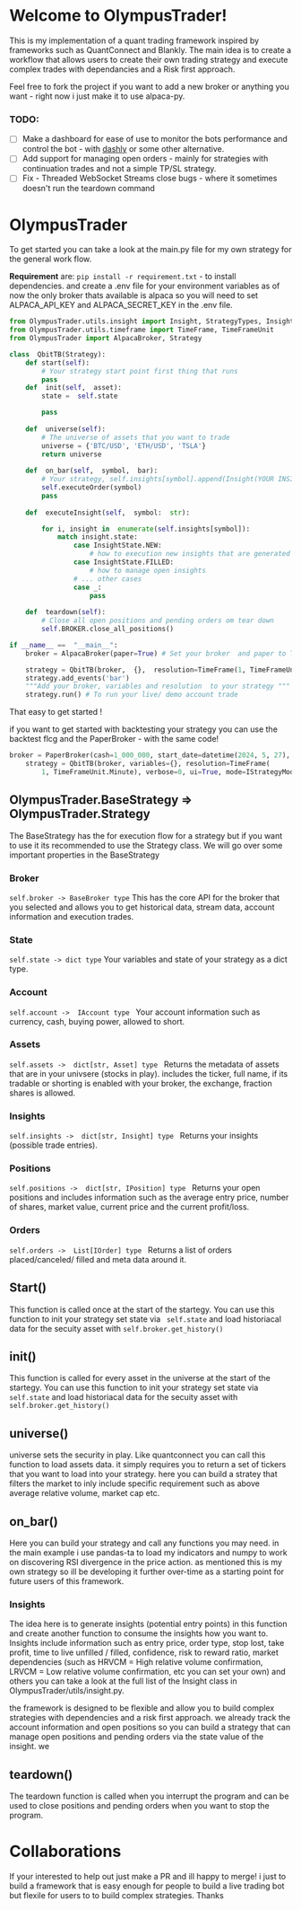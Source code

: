 # Welcome to OlympusTrader!

This is my implementation of a quant trading framework inspired by frameworks such as QuantConnect and Blankly.  The main idea is to create a workflow that allows users to create their own trading strategy and execute complex trades with dependancies and a Risk first approach. 

Feel free to fork the project if you want to add a new broker or anything you want - right now i just make it to use alpaca-py.

### TODO:

 - [ ] Make a dashboard for ease of use to monitor the bots performance and control the bot - with [dashly](https://plotly.com/) or some other alternative.
 - [ ] Add support for managing open orders - mainly for strategies with continuation trades and not a simple TP/SL strategy.
 - [ ] Fix - Threaded WebSocket Streams close bugs - where it sometimes doesn't run the teardown command  

# OlympusTrader

To get started you can take a look at the main.py file for my own strategy for the general work flow.

**Requirement** are:  ```pip install -r requirement.txt``` - to install dependencies. 
and create a .env file for your environment variables as of now the only broker thats available is alpaca so you will need to set ALPACA_API_KEY and ALPACA_SECRET_KEY in the .env file.

```py
from OlympusTrader.utils.insight import Insight, StrategyTypes, InsightState
from OlympusTrader.utils.timeframe import TimeFrame, TimeFrameUnit
from OlympusTrader import AlpacaBroker, Strategy

class  QbitTB(Strategy):
	def start(self): 
		# Your strategy start point first thing that runs 
		pass
	def  init(self,  asset):
		state =  self.state

		pass
		
	def  universe(self):
		# The universe of assets that you want to trade
		universe = {'BTC/USD', 'ETH/USD', 'TSLA'}
		return universe
		
	def  on_bar(self,  symbol,  bar):
		# Your strategy, self.insights[symbol].append(Insight(YOUR INSIGHT DATA))
		self.executeOrder(symbol)
		pass
		
	def  executeInsight(self,  symbol:  str):

		for i, insight in  enumerate(self.insights[symbol]):
			match insight.state:
				case InsightState.NEW:
					# how to execution new insights that are generated
				case InsightState.FILLED:
					# how to manage open insights
				# ... other cases
				case _:
					pass
					
	def  teardown(self):
		# Close all open positions and pending orders om tear down
		self.BROKER.close_all_positions()

if __name__ ==  "__main__":
	broker = AlpacaBroker(paper=True) # Set your broker  and paper to True for a demo account

	strategy = QbitTB(broker,  {},  resolution=TimeFrame(1, TimeFrameUnit.Minute),  ui=True) 
	strategy.add_events('bar')
	"""Add your broker, variables and resolution  to your strategy """
	strategy.run() # To run your live/ demo account trade 
```
That easy to get started !

if you want to get started with backtesting your  strategy you can use the backtest flcg and the PaperBroker - with the same code!

```py
broker = PaperBroker(cash=1_000_000, start_date=datetime(2024, 5, 27), end_date=datetime(2024, 5, 31))
    strategy = QbitTB(broker, variables={}, resolution=TimeFrame(
        1, TimeFrameUnit.Minute), verbose=0, ui=True, mode=IStrategyMode.BACKTEST)
```

## OlympusTrader.BaseStrategy  => OlympusTrader.Strategy
The BaseStrategy has the for execution flow for a strategy but if you want to use it its recommended to use the Strategy class. 
We will go over some important properties in the BaseStrategy
### Broker 
```self.broker -> BaseBroker type```
This has the core API for the broker that you selected and allows you to get historical data, stream data, account information and execution  trades.

### State 
```self.state -> dict type```
Your variables and state of your strategy as a dict type.

### Account 
```self.account ->  IAccount type ``` 
Your account information such as currency, cash, buying power, allowed to short.

### Assets 
```self.assets ->  dict[str, Asset] type ``` 
Returns the metadata of assets that are in your univsere (stocks in play). includes the ticker, full name, if its tradable or shorting is enabled with your broker, the exchange, fraction shares is allowed.

### Insights 
```self.insights ->  dict[str, Insight] type ``` 
Returns your insights (possible trade entries).

### Positions 
```self.positions ->  dict[str, IPosition] type ``` 
Returns your open positions and includes information such as the average entry price, number of shares, market value, current price and the current profit/loss. 

### Orders
```self.orders ->  List[IOrder] type ``` 
Returns a list of orders placed/canceled/ filled and meta data around it. 

## Start()
This function is called once at the start of the startegy. You can use this function to init your strategy set state via ``` self.state``` and load historiacal data for the secuity asset with ```self.broker.get_history()```

## init()
This function is called for every asset in the universe at the start of the startegy. You can use this function to init your strategy set state via ``` self.state``` and load historiacal data for the secuity asset with ```self.broker.get_history()```

## universe()
universe sets the security in play. Like quantconnect you can call this function to load assets data. it simply requires you to return a set of tickers that you want to load into your strategy. here you can build a stratey that filters the market to inly include specific requirement such as above average relative volume, market cap etc. 

## on_bar()
Here you can build your strategy and call any functions you may need. in the main example i use pandas-ta to load my indicators and numpy to work on discovering RSI divergence in the price action. as mentioned this is my own strategy so ill be developing it further over-time as a starting point for future users of this framework.  

### Insights 
The idea here is to generate insights (potential entry points) in this function and create another function to consume the insights how you want to. Insights include information such as entry price, order type, stop lost, take profit, time to live unfilled / filled, confidence, risk to reward ratio,  market dependencies (such as HRVCM = High relative volume confirmation, LRVCM = Low relative volume confirmation, etc  you can set your own) and others you can take a look at the full list of the Insight class in OlympusTrader/utils/insight.py. 

the framework is designed to be flexible and allow you to build complex strategies with dependencies and a risk first approach. we already track the account information and open positions so you can build a strategy that can manage open positions and pending orders via the state value of the insight.
we 

## teardown()

The teardown function is called when you interrupt the program and can be used to close positions and pending orders when you want to stop the program. 

# Collaborations 
If your interested to help out just make a PR and ill happy to merge! i just to build a framework that is easy enough for people to build a live trading bot but flexile for users to to build complex strategies. Thanks 

